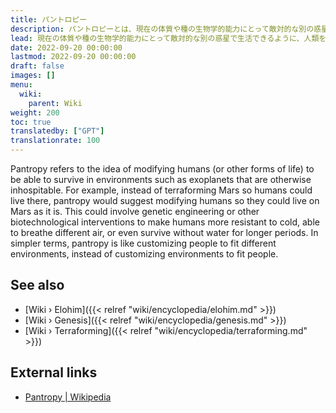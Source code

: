 ```yaml
---
title: パントロピー
description: パントロピーとは、現在の体質や種の生物学的能力にとって敵対的な別の惑星に住むことができるように、人類を遺伝子的に改変し、適応させるという概念です。エロヒムが地球上の人類を自分たちのイメージに合わせて遺伝子操作することで確立した継続性は、パントロピーの一例として理解できます。
lead: 現在の体質や種の生物学的能力にとって敵対的な別の惑星で生活できるように、人類を遺伝子的に改変し、適応させるという概念。エロヒムが地球上の人類を自分たちのイメージに合わせて遺伝子操作することで確立した継続性は、パントロピーの一例として理解できます。
date: 2022-09-20 00:00:00
lastmod: 2022-09-20 00:00:00
draft: false
images: []
menu:
  wiki:
    parent: Wiki
weight: 200
toc: true
translatedby: ["GPT"]
translationrate: 100
---
```


Pantropy refers to the idea of modifying humans (or other forms of life) to be able to survive in environments such as exoplanets that are otherwise inhospitable. For example, instead of terraforming Mars so humans could live there, pantropy would suggest modifying humans so they could live on Mars as it is. This could involve genetic engineering or other biotechnological interventions to make humans more resistant to cold, able to breathe different air, or even survive without water for longer periods. In simpler terms, pantropy is like customizing people to fit different environments, instead of customizing environments to fit people.

## See also

- [Wiki › Elohim]({{< relref "wiki/encyclopedia/elohim.md" >}})
- [Wiki › Genesis]({{< relref "wiki/encyclopedia/genesis.md" >}})
- [Wiki › Terraforming]({{< relref "wiki/encyclopedia/terraforming.md" >}})

## External links

- [Pantropy | Wikipedia](https://en.wikipedia.org/wiki/Pantropy)
